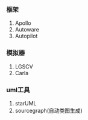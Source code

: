 ### 框架
1. Apollo 
2. Autoware 
3. Autopilot

### 模拟器
1. LGSCV
2. Carla
### uml工具
1. starUML
2. sourcegraph(自动类图生成)